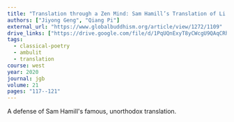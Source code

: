 ```yaml
---
title: "Translation through a Zen Mind: Sam Hamill’s Translation of Li Bai’s *Du Zuo Jing Ting Shan*"
authors: ["Jiyong Geng", "Qiang Pi"]
external_url: "https://www.globalbuddhism.org/article/view/1272/1109"
drive_links: ["https://drive.google.com/file/d/1PqUQnExyT8yCWcgU9QAqCRhbozyoq-HP/view?usp=drivesdk"]
tags:
  - classical-poetry
  - ambulit
  - translation
course: west
year: 2020
journal: jgb
volume: 21
pages: "117--121"
---
```


A defense of Sam Hamill's famous, unorthodox translation.
